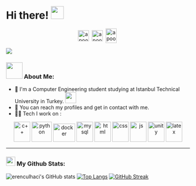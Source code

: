 # Hi there! <img src="https://github.com/TheDudeThatCode/TheDudeThatCode/blob/master/Assets/Hi.gif" width="35" />
<p align="center">
<a href="https://twitter.com/erenculhaci" target="blank"><img align="center" src="https://cdn.jsdelivr.net/npm/simple-icons@3.0.1/icons/twitter.svg" alt="apoorv__tyagi" height="30" width="30" /></a>&nbsp;
<a href="https://linkedin.com/in/erenculhaci" target="blank"><img align="center" src="https://cdn.jsdelivr.net/npm/simple-icons@3.0.1/icons/linkedin.svg" alt="apoorvtyagi" height="30" width="30" /></a>&nbsp;
<a href="http://discord.com/users/erenculhaci" target="blank"><img align="center" src="https://cdn.jsdelivr.net/npm/simple-icons@3.0.1/icons/discord.svg" alt="apoorv#4040" height="40" width="30" /></a>&nbsp;
</p>

![](https://camo.githubusercontent.com/992babdffd8c74a1502de375fbdf7e4d54773242/68747470733a2f2f6d656469612e67697068792e636f6d2f6d656469612f53576f536b4e36447854737a71494b4571762f67697068792e676966)

### <img src="https://github.com/TheDudeThatCode/TheDudeThatCode/blob/master/Assets/Developer.gif" width="45" /> About Me:
- 🏦 I'm a Computer Engineering student studying at Istanbul Technical University in Turkey. 
      <img src="https://media.giphy.com/media/WUlplcMpOCEmTGBtBW/giphy.gif" width="30">
- 👯 You can reach my profiles and get in contact with me.
- 🧑‍💻 Tech I work on :

<p align="center">
      <img src="https://upload.wikimedia.org/wikipedia/commons/1/18/ISO_C%2B%2B_Logo.svg" alt="c++" width="45" height="55"/>
      <img src="https://www.vectorlogo.zone/logos/python/python-icon.svg" alt="python" width="55" height="55"/>
      <img src="https://www.vectorlogo.zone/logos/docker/docker-official.svg" alt="docker" width="60" height="50"/>
      <img src="https://www.vectorlogo.zone/logos/mysql/mysql-icon.svg" alt="mysql" width="45" height="55"/>
      <img src="https://upload.wikimedia.org/wikipedia/commons/6/61/HTML5_logo_and_wordmark.svg" alt="html" width="45" height="55"/>
      <img src="https://www.vectorlogo.zone/logos/w3_css/w3_css-official.svg" alt="css" width="45" height="55"/>
      <img src="https://www.vectorlogo.zone/logos/javascript/javascript-icon.svg" alt="js" width="45" height="55"/>
      <img src="https://www.vectorlogo.zone/logos/unity3d/unity3d-ar21.svg" alt="unity" width="45" height="55"/>
      <img src="https://upload.wikimedia.org/wikipedia/commons/9/92/LaTeX_logo.svg" alt="latex" width="45" height="55"/>  
</p>

---
### <img src='https://media1.giphy.com/media/du3J3cXyzhj75IOgvA/giphy.gif?cid=ecf05e47x2g034i9pzwtzzsd3xgg2w9nr94t4tflbbgo3008&rid=giphy.gif' width='25' /> My Github Stats:
![erenculhaci's GitHub stats](https://github-readme-stats.vercel.app/api?username=erenculhaci&show_icons=true)
[![Top Langs](https://github-readme-stats.vercel.app/api/top-langs/?username=erenculhaci&layout=compact&text_color=daf7dc&bg_color=151515&hide=css,html,php)](https://github.com/anuraghazra/github-readme-stats)
[![GitHub Streak](https://github-readme-streak-stats.herokuapp.com/?user=erenculhaci&theme=dark)](https://git.io/streak-stats)

<!--START_SECTION:waka-->

<!--END_SECTION:waka-->

